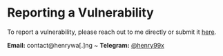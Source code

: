 # Reporting a Vulnerability

To report a vulnerability, please reach out to me directly or submit it [here](https://github.com/braindead-dev/notes.henr.ee/security).

**Email:** contact@henrywa[.]ng ~ **Telegram:** [@henry99x](https://t.me/henry99x)
